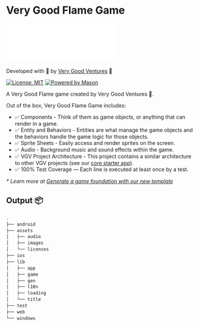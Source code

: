 # Very Good Flame Game

[![Very Good Ventures][logo_white]][very_good_ventures_link_dark]

Developed with 💙 by [Very Good Ventures][very_good_ventures_link] 🦄

[![License: MIT][license_badge]][license_link]
[![Powered by Mason](https://img.shields.io/endpoint?url=https%3A%2F%2Ftinyurl.com%2Fmason-badge)](https://github.com/felangel/mason)

A Very Good Flame game created by Very Good Ventures 🦄.

Out of the box, Very Good Flame Game includes:

- ✅ Components - Think of them as game objects, or anything that can render in a game.
- ✅ Entity and Behaviors - Entities are what manage the game objects and the behaviors handle the game logic for those objects.
- ✅ Sprite Sheets - Easily access and render sprites on the screen.
- ✅ Audio - Background music and sound effects within the game.
- ✅ VGV Project Architecture - This project contains a similar architecture to other VGV projects (see our [core starter app](very_good_core_link)).
- ✅ 100% Test Coverage — Each line is executed at least once by a test.

_\* Learn more at [Generate a game foundation with our new template][very_good_flame_game_blog_link]_

## Output 📦

```sh
.
├── android
├── assets
│   ├── audio
│   ├── images
│   └── licenses
├── ios
├── lib
│   ├── app
│   ├── game
│   ├── gen
│   ├── l10n
│   ├── loading
│   └── title
├── test
├── web
└── windows
```

[license_badge]: https://img.shields.io/badge/license-MIT-blue.svg
[license_link]: https://opensource.org/licenses/MIT
[logo_white]: https://raw.githubusercontent.com/VGVentures/very_good_brand/main/styles/README/vgv_logo_white.png#gh-dark-mode-only
[very_good_core_link]: https://github.com/verygoodopensource/very_good_core
[very_good_flame_game_blog_link]: https://verygood.ventures/blog/generate-a-game-with-our-new-template
[very_good_ventures_link_dark]: https://verygood.ventures#gh-dark-mode-only
[very_good_ventures_link]: https://verygood.ventures
